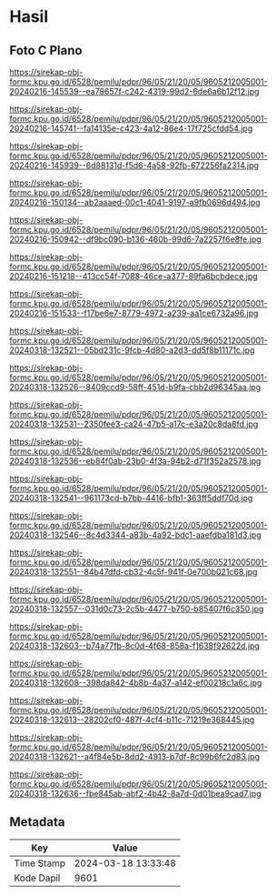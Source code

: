 # Hasil

## Foto C Plano

https://sirekap-obj-formc.kpu.go.id/6528/pemilu/pdpr/96/05/21/20/05/9605212005001-20240216-145539--ea78657f-c242-4319-99d2-6de6a6b12f12.jpg

https://sirekap-obj-formc.kpu.go.id/6528/pemilu/pdpr/96/05/21/20/05/9605212005001-20240216-145741--fa14135e-c423-4a12-86e4-17f725cfdd54.jpg

https://sirekap-obj-formc.kpu.go.id/6528/pemilu/pdpr/96/05/21/20/05/9605212005001-20240216-145939--6d88131d-f5d6-4a58-92fb-672256fa2314.jpg

https://sirekap-obj-formc.kpu.go.id/6528/pemilu/pdpr/96/05/21/20/05/9605212005001-20240216-150134--ab2aaaed-00c1-4041-9197-a9fb0696d494.jpg

https://sirekap-obj-formc.kpu.go.id/6528/pemilu/pdpr/96/05/21/20/05/9605212005001-20240216-150942--df9bc090-b136-460b-99d6-7a2257f6e8fe.jpg

https://sirekap-obj-formc.kpu.go.id/6528/pemilu/pdpr/96/05/21/20/05/9605212005001-20240216-151218--413cc54f-7088-46ce-a377-89fa6bcbdece.jpg

https://sirekap-obj-formc.kpu.go.id/6528/pemilu/pdpr/96/05/21/20/05/9605212005001-20240216-151533--f17be6e7-8779-4972-a239-aa1ce6732a96.jpg

https://sirekap-obj-formc.kpu.go.id/6528/pemilu/pdpr/96/05/21/20/05/9605212005001-20240318-132521--05bd231c-9fcb-4d80-a2d3-dd5f8b11171c.jpg

https://sirekap-obj-formc.kpu.go.id/6528/pemilu/pdpr/96/05/21/20/05/9605212005001-20240318-132526--8409ccd9-58ff-451d-b9fa-cbb2d96345aa.jpg

https://sirekap-obj-formc.kpu.go.id/6528/pemilu/pdpr/96/05/21/20/05/9605212005001-20240318-132531--2350fee3-ca24-47b5-a17c-e3a20c8da8fd.jpg

https://sirekap-obj-formc.kpu.go.id/6528/pemilu/pdpr/96/05/21/20/05/9605212005001-20240318-132536--eb84f0ab-23b0-4f3a-94b2-d71f352a2578.jpg

https://sirekap-obj-formc.kpu.go.id/6528/pemilu/pdpr/96/05/21/20/05/9605212005001-20240318-132541--961173cd-b7bb-4416-bfb1-363ff5ddf70d.jpg

https://sirekap-obj-formc.kpu.go.id/6528/pemilu/pdpr/96/05/21/20/05/9605212005001-20240318-132546--8c4d3344-a83b-4a92-bdc1-aaefdba181d3.jpg

https://sirekap-obj-formc.kpu.go.id/6528/pemilu/pdpr/96/05/21/20/05/9605212005001-20240318-132551--84b47dfd-cb32-4c5f-941f-0e700b021c68.jpg

https://sirekap-obj-formc.kpu.go.id/6528/pemilu/pdpr/96/05/21/20/05/9605212005001-20240318-132557--031d0c73-2c5b-4477-b750-b85407f6c350.jpg

https://sirekap-obj-formc.kpu.go.id/6528/pemilu/pdpr/96/05/21/20/05/9605212005001-20240318-132603--b74a77fb-8c0d-4f68-858a-f1638f92622d.jpg

https://sirekap-obj-formc.kpu.go.id/6528/pemilu/pdpr/96/05/21/20/05/9605212005001-20240318-132608--398da842-4b8b-4a37-a142-ef00218c1a6c.jpg

https://sirekap-obj-formc.kpu.go.id/6528/pemilu/pdpr/96/05/21/20/05/9605212005001-20240318-132613--28202cf0-487f-4cf4-b11c-71219e368445.jpg

https://sirekap-obj-formc.kpu.go.id/6528/pemilu/pdpr/96/05/21/20/05/9605212005001-20240318-132621--a4f84e5b-8dd2-4913-b7df-8c99b6fc2d83.jpg

https://sirekap-obj-formc.kpu.go.id/6528/pemilu/pdpr/96/05/21/20/05/9605212005001-20240318-132636--fbe845ab-abf2-4b42-8a7d-0d01bea9cad7.jpg


## Metadata

| Key        | Value               |
| ---------- | ------------------- |
| Time Stamp | 2024-03-18 13:33:48 |
| Kode Dapil | 9601                |



